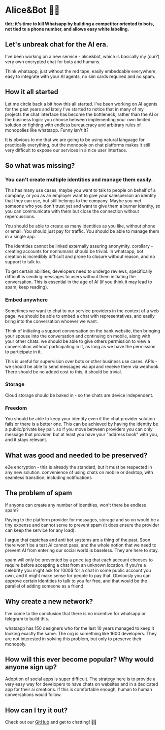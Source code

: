 # Alice&Bot 👧🤖

**tldr; it's time to kill Whatsapp by building a competitor oriented to bots,
not tied to a phone number, and allows easy white labeling.**

## Let's unbreak chat for the AI era.

I've been working on a new service - alice&bot, which is basically my (our?)
very own encrypted chat for bots and humans.

Think whatsapp, just without the red tape, easily embeddable everywhere, easy to
integrate with your AI agents, no sim cards required and no spam.

## How it all started

Let me circle back a bit how this all started. I've been working on AI agents
for the past years and lately I've started to notice that in many of my projects
the chat interface has become the bottleneck, rather than the AI or the business
logic: you choose between implementing your own limited solution or fighting
with endless bureaucracy and arbitrary rules of monopolies like whatsapp. Funny
isn't it?

It is obvious to me that we are going to be using natural language for
practically everything, but the monopoly on chat platforms makes it still very
difficult to expose our services in a nice user interface.

## So what was missing?

### You can't create multiple identities and manage them easily.

This has many use cases, maybe you want to talk to people on behalf of a
company, or you as an employer want to give your salesperson an identity that
they can use, but still belongs to the company. Maybe you met someone who you
don't trust yet and want to give them a burner identity, so you can communicate
with them but close the connection without repercussions.

You should be able to create as many identities as you like, without phone or
email. You should just pay for traffic. You should be able to manage them in a
single app.

The identities cannot be linked externally assuring anonymity. corollary -
creating accounts for nonhumans should be trivial. In whatsapp, bot creation is
incredibly difficult and prone to closure without reason, and no support to talk
to.

To get certain abilities, developers need to undergo reviews, specifically
difficult is sending messages to users without them initiating the conversation.
This is essential in the age of AI (if you think it may lead to spam, keep
reading).

### Embed anywhere

Sometimes we want to chat to our service providers in the context of a web page.
we should be able to embed a chat with representatives, and easily bring into
the conversation whoever we want.

Think of initiating a support conversation on the bank website, then bringing
your spouse into the conversation and continuing on mobile, along with your
other chats. we should be able to give others permission to view a conversation
without participating in it, as long as we have the permission to participate in
it.

This is useful for supervision over bots or other business use cases. APIs - we
should be able to send messages via api and receive them via webhook. There
should be no added cost to this, it should be trivial.

### Storage

Cloud storage should be baked in - so the chats are device independent.

### Freedom

You should be able to keep your identity even if the chat provider solution
fails or there is a better one. This can be achieved by having the identity be a
public/private key pair. so if you move between providers you can only message
that provider, but at least you have your "address book" with you, and it stays
relevant.

## What was good and needed to be preserved?

e2e encryption - this is already the standard, but it must be respected in any
new solution. convenience of using chats on mobile or desktop, with seamless
transition, including notifications

## The problem of spam

If anyone can create any number of identities, won't there be endless spam?

Paying to the platform provider for messages, storage and so on would be a tiny
expense and cannot serve to prevent spam (it does ensure the provider can keep
the service for any load).

I argue that captchas and anti bot systems are a thing of the past. Soon there
won't be a test AI cannot pass, and the whole notion that we need to prevent AI
from entering our social world is baseless. They are here to stay.

spam will only be prevented by a price tag that each account chooses to require
before accepting a chat from an unknown location. if you're a celebrity you
might ask for 1000$ for a chat in some public account you own, and it might make
sense for people to pay that. Obviously you can approve certain identities to
talk to you for free, and that would be the parallel of adding someone as a
friend.

## Why create a new network?

I've come to the conclusion that there is no incentive for whatsapp or telegram
to build this.

whatsapp has 150 designers who for the last 10 years managed to keep it looking
exactly the same. The org is something like 1600 developers. They are not
interested in solving this problem, but only to preserve their monopoly.

## How will this ever become popular? Why would anyone sign up?

Adoption of social apps is super difficult. The strategy here is to provide a
very easy way for developers to have chats on websites and in a dedicated app
for their ai creations. If this is comfortable enough, human to human
conversations would follow.

## How can I try it out?

Check out our [GitHub](https://github.com/uriva/alice-and-bot) and get to
chatting! 👧🤖
